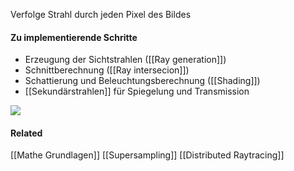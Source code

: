 Verfolge Strahl durch jeden Pixel des Bildes

#### Zu implementierende Schritte
- Erzeugung der Sichtstrahlen ([[Ray generation]])
- Schnittberechnung ([[Ray intersecion]]) 
- Schattierung und Beleuchtungsberechnung ([[Shading]])
- [[Sekundärstrahlen]] für Spiegelung und Transmission



![](whitted-style.png)





#### Related
[[Mathe Grundlagen]]
[[Supersampling]]
[[Distributed Raytracing]]
